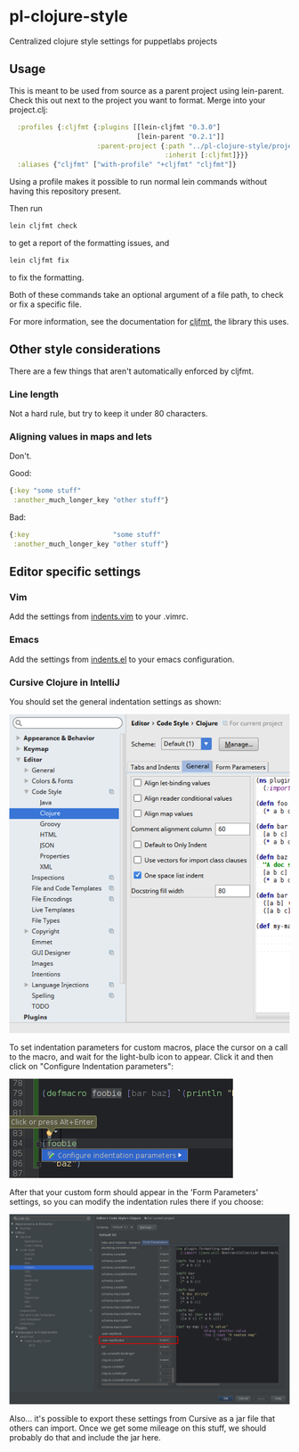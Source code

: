 # pl-clojure-style

Centralized clojure style settings for puppetlabs projects

## Usage

This is meant to be used from source as a parent project using lein-parent.
Check this out next to the project you want to format. Merge into your
project.clj:

```clojure
  :profiles {:cljfmt {:plugins [[lein-cljfmt "0.3.0"]
                                [lein-parent "0.2.1"]]
                      :parent-project {:path "../pl-clojure-style/project.clj"
                                       :inherit [:cljfmt]}}}
  :aliases {"cljfmt" ["with-profile" "+cljfmt" "cljfmt"]}
```

Using a profile makes it possible to run normal lein commands without having
this repository present.


Then run

```clojure
lein cljfmt check
```
to get a report of the formatting issues, and

```clojure
lein cljfmt fix
```

to fix the formatting.

Both of these commands take an optional argument of a file path, to check or
fix a specific file.

For more information, see the documentation for
[cljfmt](https://github.com/weavejester/cljfmt), the library this uses.

## Other style considerations

There are a few things that aren't automatically enforced by cljfmt.

### Line length

Not a hard rule, but try to keep it under 80 characters.

### Aligning values in maps and lets

Don't.

Good:
```clojure
{:key "some stuff"
 :another_much_longer_key "other stuff"}
```
Bad:
```clojure
{:key                     "some stuff"
 :another_much_longer_key "other stuff"}
```


## Editor specific settings

### Vim

Add the settings from [indents.vim](indents.vim) to your .vimrc.

### Emacs

Add the settings from [indents.el](indents.el) to your emacs
configuration.

### Cursive Clojure in IntelliJ

You should set the general indentation settings as shown:

![IntelliJerks](cursive.png)

To set indentation parameters for custom macros, place the cursor on a call to the
macro, and wait for the light-bulb icon to appear.  Click it and then click on
"Configure Indentation parameters":

![IntelliJerks2](cursive-indentation-params.png)

After that your custom form should appear in the 'Form Parameters' settings, so you
can modify the indentation rules there if you choose:

![IntelliJerks3](cursive-form-params.png)

Also... it's possible to export these settings from Cursive as a jar file that others
can import.  Once we get some mileage on this stuff, we should probably do that and
include the jar here.

